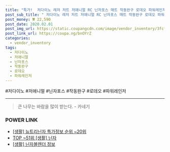 ```yaml
--- 
title: "특가!  저다이노 레저 저트 저애니멀 RC 닌자포스 매트 작동완구 로데오 파워레인저 소..." 
post_sub_title: " 저다이노 레저 저트 저애니멀 RC 닌자포스 매트 작동완구 로데오 파워레인저 소환 블리치검" 
post_money: ₩ 22,590 
post_date: 2020.02.01 
post_img_url: https://static.coupangcdn.com/image/vendor_inventory/3fcf/a38fee6262af8d5aa69d1c0785b429c59b9c18afa0c21b807cb9cb544eb1.jpg 
post_link_url: https://coupa.ng/bnOYrZ 
categories: 
  - vendor_inventory 
tags: 
  - 저다이노 
  - 저애니멀 
  - 닌자포스 
  - 작동완구 
  - 로데오 
  - 파워레인저 
--- 
```

  #저다이노 #저애니멀 #닌자포스 #작동완구 #로데오 #파워레인저 
<hr> 

> 큰 나무는 바람을 많이 받는다. - 카네기 


### POWER LINK

* <a href="https://blog.naver.com/sakai111/221779878520" target="_blank"> [생활] 뉴트리닌자 특가정보 순위 ~20위</a>
* <a href="https://blog.naver.com/fasyy4321/221777670019" target="_blank"> TOP ~51위 [생활] 닌자</a>
* <a href="https://blog.naver.com/sakai111/221759530930" target="_blank"> [생활] 닌자블렌더 정보 </a>
